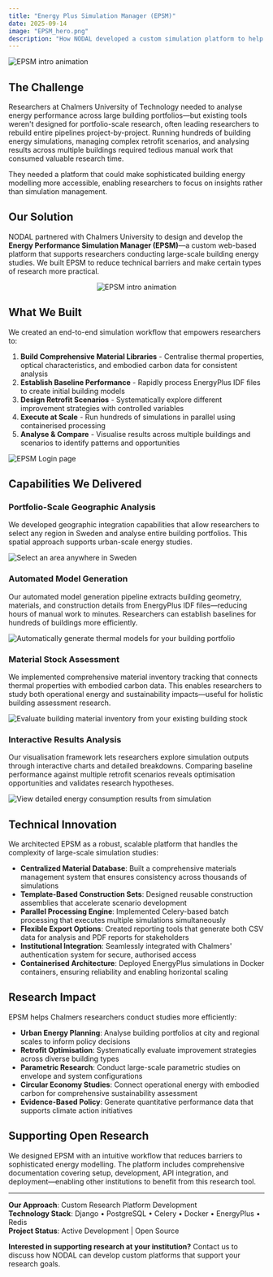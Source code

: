 ```yaml
---
title: "Energy Plus Simulation Manager (EPSM)"
date: 2025-09-14
image: "EPSM_hero.png"
description: "How NODAL developed a custom simulation platform to help researchers at Chalmers University of Technology analyse building energy performance at scale"
---
```

![EPSM intro animation](EPSM_Banner.gif)

## The Challenge

Researchers at Chalmers University of Technology needed to analyse energy performance across large building portfolios—but existing tools weren't designed for portfolio-scale research, often leading researchers to rebuild entire pipelines project-by-project. Running hundreds of building energy simulations, managing complex retrofit scenarios, and analysing results across multiple buildings required tedious manual work that consumed valuable research time.

They needed a platform that could make sophisticated building energy modelling more accessible, enabling researchers to focus on insights rather than simulation management.

## Our Solution

NODAL partnered with Chalmers University to design and develop the **Energy Performance Simulation Manager (EPSM)**—a custom web-based platform that supports researchers conducting large-scale building energy studies. We built EPSM to reduce technical barriers and make certain types of research more practical.

<div style="text-align: center;">

![EPSM intro animation](EPSM_intro_gif.gif)

</div>

## What We Built

We created an end-to-end simulation workflow that empowers researchers to:

1. **Build Comprehensive Material Libraries** - Centralise thermal properties, optical characteristics, and embodied carbon data for consistent analysis
2. **Establish Baseline Performance** - Rapidly process EnergyPlus IDF files to create initial building models
3. **Design Retrofit Scenarios** - Systematically explore different improvement strategies with controlled variables
4. **Execute at Scale** - Run hundreds of simulations in parallel using containerised processing
5. **Analyse & Compare** - Visualise results across multiple buildings and scenarios to identify patterns and opportunities

![EPSM Login page](EPSM_login_page.png)

## Capabilities We Delivered

### Portfolio-Scale Geographic Analysis
We developed geographic integration capabilities that allow researchers to select any region in Sweden and analyse entire building portfolios. This spatial approach supports urban-scale energy studies.

![Select an area anywhere in Sweden](EPSM_select_area.png)

### Automated Model Generation
Our automated model generation pipeline extracts building geometry, materials, and construction details from EnergyPlus IDF files—reducing hours of manual work to minutes. Researchers can establish baselines for hundreds of buildings more efficiently.

![Automatically generate thermal models for your building portfolio](EPSM_preview_model.gif)

### Material Stock Assessment
We implemented comprehensive material inventory tracking that connects thermal properties with embodied carbon data. This enables researchers to study both operational energy and sustainability impacts—useful for holistic building assessment research.

![Evaluate building material inventory from your existing building stock](EPSM_material_stock.png)

### Interactive Results Analysis
Our visualisation framework lets researchers explore simulation outputs through interactive charts and detailed breakdowns. Comparing baseline performance against multiple retrofit scenarios reveals optimisation opportunities and validates research hypotheses.

![View detailed energy consumption results from simulation](EPSM_results.gif)

## Technical Innovation

We architected EPSM as a robust, scalable platform that handles the complexity of large-scale simulation studies:

- **Centralized Material Database**: Built a comprehensive materials management system that ensures consistency across thousands of simulations
- **Template-Based Construction Sets**: Designed reusable construction assemblies that accelerate scenario development
- **Parallel Processing Engine**: Implemented Celery-based batch processing that executes multiple simulations simultaneously
- **Flexible Export Options**: Created reporting tools that generate both CSV data for analysis and PDF reports for stakeholders
- **Institutional Integration**: Seamlessly integrated with Chalmers' authentication system for secure, authorised access
- **Containerised Architecture**: Deployed EnergyPlus simulations in Docker containers, ensuring reliability and enabling horizontal scaling

## Research Impact

EPSM helps Chalmers researchers conduct studies more efficiently:

- **Urban Energy Planning**: Analyse building portfolios at city and regional scales to inform policy decisions
- **Retrofit Optimisation**: Systematically evaluate improvement strategies across diverse building types
- **Parametric Research**: Conduct large-scale parametric studies on envelope and system configurations
- **Circular Economy Studies**: Connect operational energy with embodied carbon for comprehensive sustainability assessment
- **Evidence-Based Policy**: Generate quantitative performance data that supports climate action initiatives

## Supporting Open Research

We designed EPSM with an intuitive workflow that reduces barriers to sophisticated energy modelling. The platform includes comprehensive documentation covering setup, development, API integration, and deployment—enabling other institutions to benefit from this research tool.


---

**Our Approach**: Custom Research Platform Development  
**Technology Stack**: Django • PostgreSQL • Celery • Docker • EnergyPlus • Redis  
**Project Status**: Active Development | Open Source  

**Interested in supporting research at your institution?** Contact us to discuss how NODAL can develop custom platforms that support your research goals.
